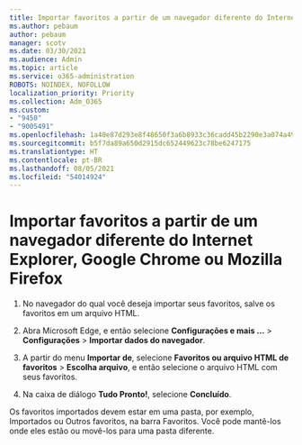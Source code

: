 ```yaml
---
title: Importar favoritos a partir de um navegador diferente do Internet Explorer, Google Chrome ou Mozilla Firefox
ms.author: pebaum
author: pebaum
manager: scotv
ms.date: 03/30/2021
ms.audience: Admin
ms.topic: article
ms.service: o365-administration
ROBOTS: NOINDEX, NOFOLLOW
localization_priority: Priority
ms.collection: Adm_O365
ms.custom:
- "9450"
- "9005491"
ms.openlocfilehash: 1a40e87d293e8f48650f3a6b8933c36cadd45b2290e3a074a499c964a274d59b
ms.sourcegitcommit: b5f7da89a650d2915dc652449623c78be6247175
ms.translationtype: HT
ms.contentlocale: pt-BR
ms.lasthandoff: 08/05/2021
ms.locfileid: "54014924"
---
```

# <a name="import-favorites-from-a-browser-other-than-internet-explorer-google-chrome-or-mozilla-firefox"></a>Importar favoritos a partir de um navegador diferente do Internet Explorer, Google Chrome ou Mozilla Firefox

1. No navegador do qual você deseja importar seus favoritos, salve os favoritos em um arquivo HTML.

1. Abra Microsoft Edge, e então selecione **Configurações e mais ...** > **Configurações** > **Importar dados do navegador**.

1. A partir do menu **Importar de**, selecione **Favoritos ou arquivo HTML de favoritos** > **Escolha arquivo**, e então selecione o arquivo HTML com seus favoritos.

1. Na caixa de diálogo **Tudo Pronto!**, selecione **Concluído**.

Os favoritos importados devem estar em uma pasta, por exemplo, Importados ou Outros favoritos, na barra Favoritos. Você pode mantê-los onde eles estão ou movê-los para uma pasta diferente.
